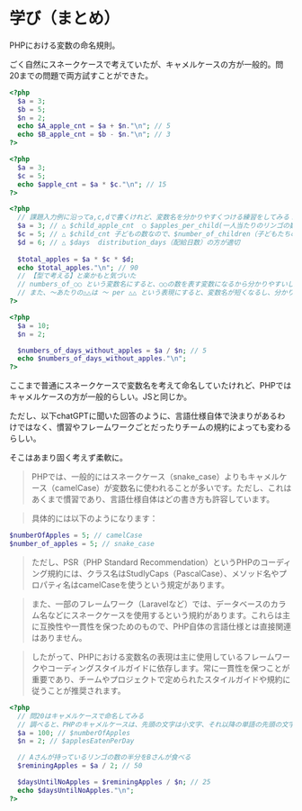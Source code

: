 # 学び（まとめ）

PHPにおける変数の命名規則。

ごく自然にスネークケースで考えていたが、キャメルケースの方が一般的。問20までの問題で両方試すことができた。

```php
<?php
  $a = 3;
  $b = 5;
  $n = 2;
  echo $A_apple_cnt = $a + $n."\n"; // 5
  echo $B_apple_cnt = $b - $n."\n"; // 3
?>
```

```php
<?php
  $a = 3;
  $c = 5;
  echo $apple_cnt = $a * $c."\n"; // 15
?>
```

```php
<?php
  // 課題入力例に沿ってa,c,dで書くけれど、変数名を分かりやすくつける練習をしてみる！ chatGPTに適切なものを後で聞いてメモ
  $a = 3; // △ $child_apple_cnt  ○ $apples_per_child(一人当たりのリンゴの数)
  $c = 5; // △ $child_cnt 子どもの数なので、$number_of_children（子どもたちの数）の方が適切
  $d = 6; // △ $days  distribution_days（配給日数）の方が適切
  
  $total_apples = $a * $c * $d;
  echo $total_apples."\n"; // 90
  // 【型で考える】と楽かもと気づいた
  // numbers_of_○○ という変数名にすると、○○の数を表す変数になるから分かりやすいし命名しやすくてgoodだと思った。
  // また、〜あたりの△△は 〜 per △△ という表現にすると、変数名が短くなるし、分かりやすいと思った。
?>
```

```php
<?php
  $a = 10;
  $n = 2;

  $numbers_of_days_without_apples = $a / $n; // 5
  echo $numbers_of_days_without_apples."\n";
?>
```
ここまで普通にスネークケースで変数名を考えて命名していたけれど、PHPではキャメルケースの方が一般的らしい。JSと同じか。

ただし、以下chatGPTに聞いた回答のように、言語仕様自体で決まりがあるわけではなく、慣習やフレームワークごとだったりチームの規約によっても変わるらしい。

そこはあまり固く考えず柔軟に。

> PHPでは、一般的にはスネークケース（snake_case）よりもキャメルケース（camelCase）が変数名に使われることが多いです。ただし、これはあくまで慣習であり、言語仕様自体はどの書き方も許容しています。

> 具体的には以下のようになります：

```php
$numberOfApples = 5; // camelCase
$number_of_apples = 5; // snake_case
```
> ただし、PSR（PHP Standard Recommendation）というPHPのコーディング規約には、クラス名はStudlyCaps（PascalCase）、メソッド名やプロパティ名はcamelCaseを使うという規定があります。

> また、一部のフレームワーク（Laravelなど）では、データベースのカラム名などにスネークケースを使用するという規約があります。これらは主に互換性や一貫性を保つためのもので、PHP自体の言語仕様とは直接関連はありません。

> したがって、PHPにおける変数名の表現は主に使用しているフレームワークやコーディングスタイルガイドに依存します。常に一貫性を保つことが重要であり、チームやプロジェクトで定められたスタイルガイドや規約に従うことが推奨されます。

```php
<?php
  // 問20はキャメルケースで命名してみる
  // 調べると、PHPのキャメルケースは、先頭の文字は小文字、それ以降の単語の先頭の文字は大文字が一般的らしい
  $a = 100; // $numberOfApples
  $n = 2; // $applesEatenPerDay

  // Aさんが持っているリンゴの数の半分をBさんが食べる
  $reminingApples = $a / 2; // 50

  $daysUntilNoApples = $reminingApples / $n; // 25
  echo $daysUntilNoApples."\n";
?>
```
